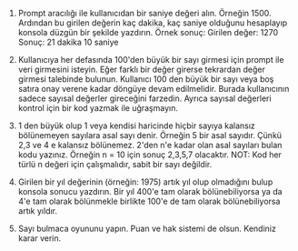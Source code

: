 1) Prompt aracılığı ile kullanıcıdan bir saniye değeri alın. Örneğin 1500. Ardından bu girilen değerin kaç dakika, kaç saniye olduğunu hesaplayıp konsola düzgün bir şekilde yazdırın.
Örnek sonuç: 
Girilen değer: 1270
Sonuç: 21 dakika 10 saniye

2) Kullanıcıya her defasında 100'den büyük bir sayı girmesi için prompt ile veri girmesini isteyin. Eğer farklı bir değer girerse tekrardan değer girmesi talebinde bulunun.
Kullanıcı 100 den büyük bir sayı veya boş satıra onay verene kadar döngüye devam edilmelidir.
Burada kullanıcının sadece sayısal değerler gireceğini farzedin. Ayrıca sayısal değerleri kontrol için bir kod yazmak ile uğraşmayın.

3) 1 den büyük olup 1 veya kendisi haricinde hiçbir sayıya kalansız bölünemeyen sayılara asal sayı denir.
Örneğin 5 bir asal sayıdır. Çünkü 2,3 ve 4 e kalansız bölünemez.
2'den n'e kadar olan asal sayıları bulan kodu yazınız.
Örneğin n = 10 için sonuç 2,3,5,7 olacaktır.
NOT: Kod her türlü n değeri için çalışmalıdır, sabit bir sayı değildir.

4) Girilen bir yıl değerinin (örneğin: 1975) artık yıl olup olmadığını bulup konsola sonucu yazdırın. Bir yıl 400'e tam olarak bölünebiliyorsa ya da 4'e tam olarak bölünmekle birlikte 100'e de tam olarak bölünebiliyorsa artık yıldır.

5) Sayı bulmaca oyununu yapın. Puan ve hak sistemi de olsun. Kendiniz karar verin.